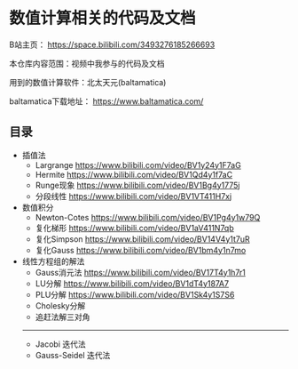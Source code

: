 # 数值计算相关的代码及文档

B站主页：
https://space.bilibili.com/3493276185266693

本仓库内容范围：视频中我参与的代码及文档

用到的数值计算软件：北太天元(baltamatica)

baltamatica下载地址： https://www.baltamatica.com/

## 目录

- 插值法
    - Largrange https://www.bilibili.com/video/BV1y24y1F7aG
    -  Hermite https://www.bilibili.com/video/BV1Qd4y1f7aC
    -  Runge现象 https://www.bilibili.com/video/BV1Bg4y1775j
    -  分段线性 https://www.bilibili.com/video/BV1VT411H7xj
- 数值积分
  - Newton-Cotes https://www.bilibili.com/video/BV1Pg4y1w79Q
  - 复化梯形 https://www.bilibili.com/video/BV1aV411N7qb
  - 复化Simpson https://www.bilibili.com/video/BV14V4y1t7uR
  - 复化Gauss https://www.bilibili.com/video/BV1bm4y1n7mo
- 线性方程组的解法
  - Gauss消元法 https://www.bilibili.com/video/BV17T4y1h7r1
  - LU分解 https://www.bilibili.com/video/BV1dT4y187A7
  - PLU分解 https://www.bilibili.com/video/BV1Sk4y1S7S6
  - Cholesky分解
  - 追赶法解三对角
  ___ 
  - Jacobi 迭代法
  - Gauss-Seidel 迭代法